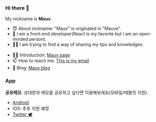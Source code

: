### Hi there 👋
My nickname is **Mauv**.
<br />
- 😈 About nickname: "Mauv" is originated in "Mauve".
- 🌈 I am a front-end developer(React is my favorite but I am an open-minded person).
- 💪🏼 I am trying to find a way of sharing my tips and knowledges.
<br /><br />
- 👋🏼 Introduction: [Mauv page](https://mauv-page.vercel.app)
- 📫 How to reach me: <a href="mailto:mauvpark@gmail.com">This is my email</a>
- 💬 Blog: [Mauv blog](https://mauvpark.github.io)

### App
**공유메모**: 상대방과 메모를 공유하고 싶다면 이용해보세요(모바일/태블릿 지원).
- [Android](https://play.google.com/store/apps/details?id=com.mauv.sharedmemo)
- IOS: 추후 지원 예정
- [Twitter 🕊️](https://twitter.com/mauvpark)

<!--
**Mauv-hub/Mauv-hub** is a ✨ _special_ ✨ repository because its `README.md` (this file) appears on your GitHub profile.

Here are some ideas to get you started:

- 🔭 I’m currently working on ...
- 🌱 I’m currently learning ...
- 👯 I’m looking to collaborate on ...
- 🤔 I’m looking for help with ...
- 💬 Ask me about ...
- 📫 How to reach me: ...
- 😄 Pronouns: ...
- ⚡ Fun fact: ...
-->
